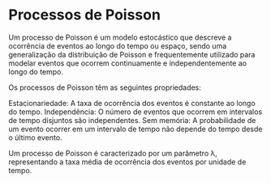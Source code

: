 # Processos de Poisson

Um processo de Poisson é um modelo estocástico que descreve a ocorrência de eventos ao longo do tempo ou espaço, sendo uma generalização da distribuição de Poisson e frequentemente utilizado para modelar eventos que ocorrem continuamente e independentemente ao longo do tempo.

Os processos de Poisson têm as seguintes propriedades:

Estacionariedade: A taxa de ocorrência dos eventos é constante ao longo do tempo.
Independência: O número de eventos que ocorrem em intervalos de tempo disjuntos são independentes.
Sem memória: A probabilidade de um evento ocorrer em um intervalo de tempo não depende do tempo desde o último evento.

Um processo de Poisson é caracterizado por um parâmetro λ, representando a taxa média de ocorrência dos eventos por unidade de tempo.
